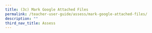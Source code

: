 ```yaml
---
title: (3c) Mark Google Attached Files
permalink: /teacher-user-guide/assess/mark-google-attached-files/
description: ""
third_nav_title: Assess
---
```

